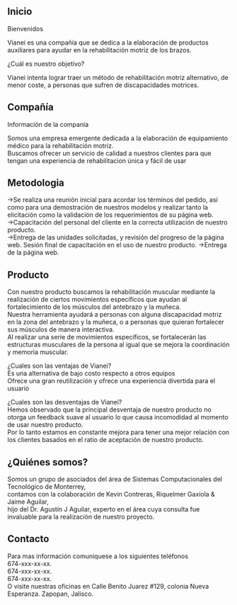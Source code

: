 ## Inicio
Bienvenidos<br>

Vianei es una compañía que se dedica a la elaboración de productos auxiliares para ayudar en la rehabilitación motriz de los brazos.<br>

¿Cuál es nuestro objetivo?<br>
	
Vianei intenta lograr traer un método de rehabilitación motriz alternativo, de menor coste, a personas que sufren de discapacidades motrices.


	

## Compañía
Información de la companía

Somos una empresa emergente dedicada a la elaboración de equipamiento médico para la rehabilitación motriz.<br>
Buscamos ofrecer un servicio de calidad a nuestros clientes para que tengan una experiencia de rehabilitacion única y fácil de usar<br>

## Metodologia<br>

->Se realiza una reunión inicial para acordar los términos del pedido, así como para una demostración de nuestros modelos y realizar tanto la elicitación como la validación de los requerimientos de su página web.<br>
->Capacitación del personal del cliente en la correcta utilización de nuestro producto.<br>
->Entrega de las unidades solicitadas, y revisión del progreso de la página web. Sesión final de capacitación en el uso de nuestro producto.
->Entrega de la página web.<br>

## Producto

Con nuestro producto buscamos la rehabilitación muscular mediante la realización de ciertos movimientos específicos que ayudan al fortalecimiento de los músculos del antebrazo y la muñeca.<br>
Nuestra herramienta ayudará a personas con alguna discapacidad motriz en la zona del antebrazo y la muñeca, o a personas que quieran fortalecer sus músculos de manera interactiva.<br>
Al realizar una serie de movimientos específicos, se fortalecerán las estructuras musculares de la persona al igual que se mejora la coordinación y memoria muscular.<br>

¿Cuales son las ventajas de Vianei?<br>
	Es una alternativa de bajo costo respecto a otros equipos<br>
	Ofrece una gran reutilización y ofrece una experiencia divertida para el usuario<br>

¿Cuales son las desventajas de Vianei?<br>
	Hemos observado que la principal desventaja de nuestro producto no otorga un feedback suave al usuario lo que causa incomodidad al momento de usar nuestro producto.<br>
	Por lo tanto estamos en constante mejora para tener una mejor relación con los clientes basados en el ratio de aceptación de nuestro producto.<br>

## ¿Quiénes somos?

Somos un grupo de asociados del área de Sistemas Computacionales del Tecnológico de Monterrey,<br>
contamos con la colaboración de Kevin Contreras, Riquelmer Gaxiola & Jaime Aguilar,<br>
hijo del Dr. Agustín J Aguilar, experto en el área cuya consulta fue invaluable para la realización de nuestro proyecto.<br> 

## Contacto

Para mas información comuníquese a los siguientes teléfonos<br>
674-xxx-xx-xx.<br>
674-xxx-xx-xx.<br>
674-xxx-xx-xx.<br>
O visite nuestras oficinas en Calle Benito Juarez #129, colonia Nueva Esperanza. Zapopan, Jalisco. <br>
